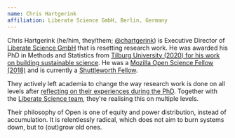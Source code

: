 ```yaml
---
name: Chris Hartgerink
affiliation: Liberate Science GmbH, Berlin, Germany
---
```


Chris Hartgerink (he/him, they/them; [@chartgerink](https://twitter.com/chartgerink)) is Executive Director of [Liberate Science GmbH](https://www.libscie.org/) that is resetting research work. He was awarded his PhD in Methods and Statistics from [Tilburg University (2020) for his work on building sustainable science](https://thesiscommons.org/4wtpc/). He was a [Mozilla Open Science Fellow (2018)](https://foundation.mozilla.org/en/fellowships/meet-our-fellows/) and is currently a [Shuttleworth Fellow](https://shuttleworthfoundation.org/fellows/chris-hartgerink/).

They actively left academia to change the way research work is done on all levels after [reflecting on their experiences during the PhD](https://medium.com/@chartgerink/reflections-on-my-phd-and-building-sustainable-science-b32400a13da1). Together with the [Liberate Science team](https://www.libscie.org/), they're realising this on multiple levels.

Their philosophy of Open is one of equity and power distribution, instead of accumulation. It is relentlessly radical, which does not aim to burn systems down, but to (out)grow old ones.
